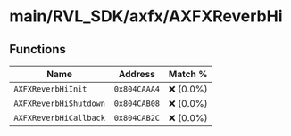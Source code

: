 # main/RVL_SDK/axfx/AXFXReverbHi

## Functions

| Name | Address | Match % |
|------|---------|---------|
| `AXFXReverbHiInit` | `0x804CAAA4` | :x: (0.0%) |
| `AXFXReverbHiShutdown` | `0x804CAB08` | :x: (0.0%) |
| `AXFXReverbHiCallback` | `0x804CAB2C` | :x: (0.0%) |